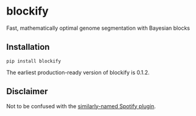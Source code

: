 # blockify

Fast, mathematically optimal genome segmentation with Bayesian blocks

## Installation

`pip install blockify`

The earliest production-ready version of blockify is 0.1.2.

## Disclaimer

Not to be confused with the [similarly-named Spotify plugin](https://github.com/serialoverflow/blockify).
